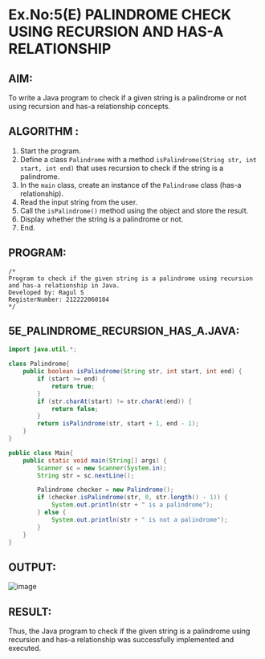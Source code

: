 # Ex.No:5(E) PALINDROME CHECK USING RECURSION AND HAS-A RELATIONSHIP

## AIM:
To write a Java program to check if a given string is a palindrome or not using recursion and has-a relationship concepts.

## ALGORITHM :
1. Start the program.
2. Define a class `Palindrome` with a method `isPalindrome(String str, int start, int end)` that uses recursion to check if the string is a palindrome.
3. In the `main` class, create an instance of the `Palindrome` class (has-a relationship).
4. Read the input string from the user.
5. Call the `isPalindrome()` method using the object and store the result.
6. Display whether the string is a palindrome or not.
7. End.

## PROGRAM:
```
/*
Program to check if the given string is a palindrome using recursion and has-a relationship in Java.
Developed by: Ragul S
RegisterNumber: 212222060184
*/
```

## 5E_PALINDROME_RECURSION_HAS_A.JAVA:
```java
import java.util.*;

class Palindrome{
    public boolean isPalindrome(String str, int start, int end) {
        if (start >= end) {
            return true;
        }
        if (str.charAt(start) != str.charAt(end)) {
            return false;
        }
        return isPalindrome(str, start + 1, end - 1);
    }
}

public class Main{
    public static void main(String[] args) {
        Scanner sc = new Scanner(System.in);
        String str = sc.nextLine();

        Palindrome checker = new Palindrome();
        if (checker.isPalindrome(str, 0, str.length() - 1)) {
            System.out.println(str + " is a palindrome");
        } else {
            System.out.println(str + " is not a palindrome");
        }
    }
}
```

## OUTPUT:
![image](https://github.com/user-attachments/assets/adb0209d-ccda-43eb-9af9-08379ffd3cbb)


## RESULT:
Thus, the Java program to check if the given string is a palindrome using recursion and has-a relationship was successfully implemented and executed.
